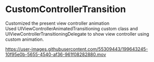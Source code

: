 # CustomControllerTransition

Customized the present view controller animation<br>
Used UIViewControllerAnimatedTransitioning custom class and UIViewControllerTransitioningDelegate to show view controller using custom animation.


https://user-images.githubusercontent.com/55309443/199643245-10f95e0b-5655-4540-af36-961f08282880.mov

